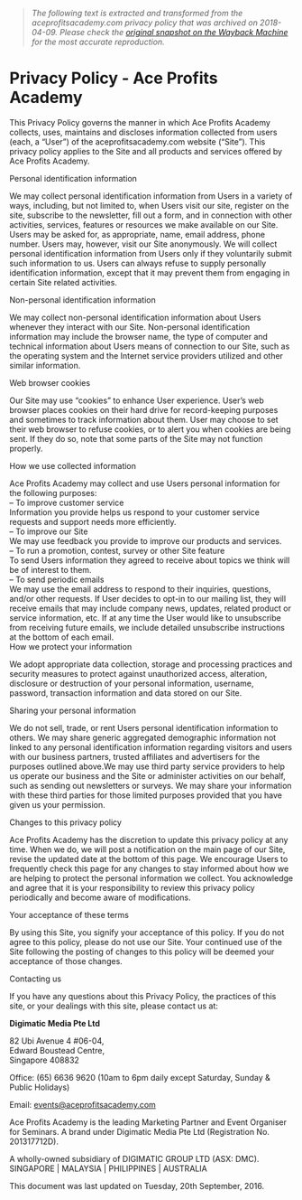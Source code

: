 > *The following text is extracted and transformed from the aceprofitsacademy.com privacy policy that was archived on 2018-04-09. Please check the [original snapshot on the Wayback Machine](https://web.archive.org/web/20180409151439id_/http%3A//www.aceprofitsacademy.com/privacy-policy) for the most accurate reproduction.*

# Privacy Policy - Ace Profits Academy

This Privacy Policy governs the manner in which Ace Profits Academy collects, uses, maintains and discloses information collected from users (each, a “User”) of the aceprofitsacademy.com website (“Site”). This privacy policy applies to the Site and all products and services offered by Ace Profits Academy.

Personal identification information

We may collect personal identification information from Users in a variety of ways, including, but not limited to, when Users visit our site, register on the site, subscribe to the newsletter, fill out a form, and in connection with other activities, services, features or resources we make available on our Site. Users may be asked for, as appropriate, name, email address, phone number. Users may, however, visit our Site anonymously. We will collect personal identification information from Users only if they voluntarily submit such information to us. Users can always refuse to supply personally identification information, except that it may prevent them from engaging in certain Site related activities.

Non-personal identification information

We may collect non-personal identification information about Users whenever they interact with our Site. Non-personal identification information may include the browser name, the type of computer and technical information about Users means of connection to our Site, such as the operating system and the Internet service providers utilized and other similar information.

Web browser cookies

Our Site may use “cookies” to enhance User experience. User’s web browser places cookies on their hard drive for record-keeping purposes and sometimes to track information about them. User may choose to set their web browser to refuse cookies, or to alert you when cookies are being sent. If they do so, note that some parts of the Site may not function properly.

How we use collected information

Ace Profits Academy may collect and use Users personal information for the following purposes:  
– To improve customer service  
Information you provide helps us respond to your customer service requests and support needs more efficiently.  
– To improve our Site  
We may use feedback you provide to improve our products and services.  
– To run a promotion, contest, survey or other Site feature  
To send Users information they agreed to receive about topics we think will be of interest to them.  
– To send periodic emails  
We may use the email address to respond to their inquiries, questions, and/or other requests. If User decides to opt-in to our mailing list, they will receive emails that may include company news, updates, related product or service information, etc. If at any time the User would like to unsubscribe from receiving future emails, we include detailed unsubscribe instructions at the bottom of each email.  
How we protect your information

We adopt appropriate data collection, storage and processing practices and security measures to protect against unauthorized access, alteration, disclosure or destruction of your personal information, username, password, transaction information and data stored on our Site.

Sharing your personal information

We do not sell, trade, or rent Users personal identification information to others. We may share generic aggregated demographic information not linked to any personal identification information regarding visitors and users with our business partners, trusted affiliates and advertisers for the purposes outlined above.We may use third party service providers to help us operate our business and the Site or administer activities on our behalf, such as sending out newsletters or surveys. We may share your information with these third parties for those limited purposes provided that you have given us your permission.

Changes to this privacy policy

Ace Profits Academy has the discretion to update this privacy policy at any time. When we do, we will post a notification on the main page of our Site, revise the updated date at the bottom of this page. We encourage Users to frequently check this page for any changes to stay informed about how we are helping to protect the personal information we collect. You acknowledge and agree that it is your responsibility to review this privacy policy periodically and become aware of modifications.

Your acceptance of these terms

By using this Site, you signify your acceptance of this policy. If you do not agree to this policy, please do not use our Site. Your continued use of the Site following the posting of changes to this policy will be deemed your acceptance of those changes.

Contacting us

If you have any questions about this Privacy Policy, the practices of this site, or your dealings with this site, please contact us at:

**Digimatic Media Pte Ltd**

82 Ubi Avenue 4 #06-04,  
Edward Boustead Centre,  
Singapore 408832

Office: (65) 6636 9620 (10am to 6pm daily except Saturday, Sunday & Public Holidays)

Email: events@aceprofitsacademy.com

Ace Profits Academy is the leading Marketing Partner and Event Organiser for Seminars. A brand under Digimatic Media Pte Ltd (Registration No. 201317712D).

A wholly-owned subsidiary of DIGIMATIC GROUP LTD (ASX: DMC). SINGAPORE | MALAYSIA | PHILIPPINES | AUSTRALIA

This document was last updated on Tuesday, 20th September, 2016.
